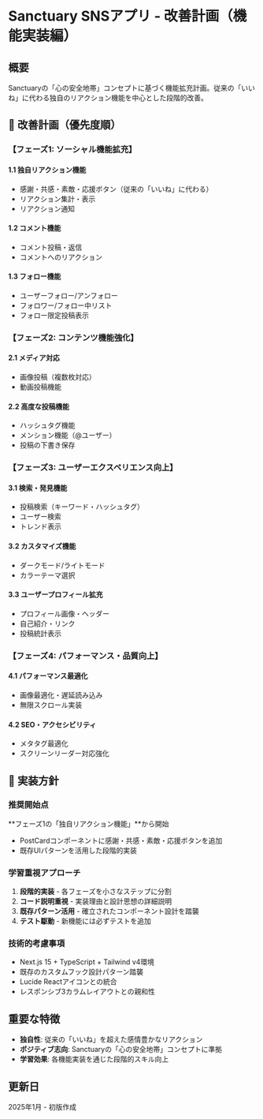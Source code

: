 # Sanctuary SNSアプリ - 改善計画（機能実装編）

## 概要
Sanctuaryの「心の安全地帯」コンセプトに基づく機能拡充計画。従来の「いいね」に代わる独自のリアクション機能を中心とした段階的改善。

## 🎯 改善計画（優先度順）

### 【フェーズ1: ソーシャル機能拡充】

#### 1.1 独自リアクション機能
- 感謝・共感・素敵・応援ボタン（従来の「いいね」に代わる）
- リアクション集計・表示
- リアクション通知

#### 1.2 コメント機能
- コメント投稿・返信
- コメントへのリアクション

#### 1.3 フォロー機能
- ユーザーフォロー/アンフォロー
- フォロワー/フォロー中リスト
- フォロー限定投稿表示

### 【フェーズ2: コンテンツ機能強化】

#### 2.1 メディア対応
- 画像投稿（複数枚対応）
- 動画投稿機能

#### 2.2 高度な投稿機能
- ハッシュタグ機能
- メンション機能（@ユーザー）
- 投稿の下書き保存

### 【フェーズ3: ユーザーエクスペリエンス向上】

#### 3.1 検索・発見機能
- 投稿検索（キーワード・ハッシュタグ）
- ユーザー検索
- トレンド表示

#### 3.2 カスタマイズ機能
- ダークモード/ライトモード
- カラーテーマ選択

#### 3.3 ユーザープロフィール拡充
- プロフィール画像・ヘッダー
- 自己紹介・リンク
- 投稿統計表示

### 【フェーズ4: パフォーマンス・品質向上】

#### 4.1 パフォーマンス最適化
- 画像最適化・遅延読み込み
- 無限スクロール実装

#### 4.2 SEO・アクセシビリティ
- メタタグ最適化
- スクリーンリーダー対応強化

## 🚀 実装方針

### 推奨開始点
**フェーズ1の「独自リアクション機能」**から開始
- PostCardコンポーネントに感謝・共感・素敵・応援ボタンを追加
- 既存UIパターンを活用した段階的実装

### 学習重視アプローチ
1. **段階的実装** - 各フェーズを小さなステップに分割
2. **コード説明重視** - 実装理由と設計思想の詳細説明
3. **既存パターン活用** - 確立されたコンポーネント設計を踏襲
4. **テスト駆動** - 新機能には必ずテストを追加

### 技術的考慮事項
- Next.js 15 + TypeScript + Tailwind v4環境
- 既存のカスタムフック設計パターン踏襲
- Lucide Reactアイコンとの統合
- レスポンシブ3カラムレイアウトとの親和性

## 重要な特徴
- **独自性**: 従来の「いいね」を超えた感情豊かなリアクション
- **ポジティブ志向**: Sanctuaryの「心の安全地帯」コンセプトに準拠
- **学習効果**: 各機能実装を通じた段階的スキル向上

## 更新日
2025年1月 - 初版作成